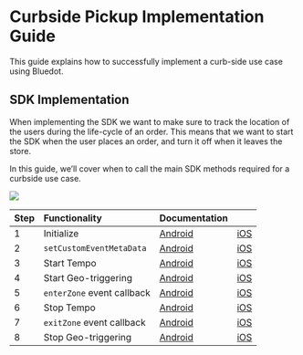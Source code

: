 Curbside Pickup Implementation Guide
====================================

This guide explains how to successfully implement a curb-side use case using Bluedot.

SDK Implementation
------------------

When implementing the SDK we want to make sure to track the location of the users during the life-cycle of an order. This means that we want to start the SDK when the user places an order, and turn it off when it leaves the store.

In this guide, we’ll cover when to call the main SDK methods required for a curbside use case.

![](https://docs.google.com/drawings/d/e/2PACX-1vRQf5-PSdDSmlHCQOXmb7PfQLmj94rHO4M376TjfL28gIDO4EnOdGc0PqdDIoiyXNu1ARSTTW-WDpSj/pub?w=2440&h=2017)

| **Step** | **Functionality**            | **Documentation** |                     |
| :------- | :------------------------- | :------------------ | :------------------ |
| 1        | Initialize                 | [Android](../Point%20SDK/Android/Quick%20Start.md)        | [iOS](../Point%20SDK/iOS/Quick%20Start.md)       |
| 2        | `setCustomEventMetaData`   | [Android](../Custom%20Data.md)                | [iOS](../Custom%20Data.md)       |
| 3        | Start Tempo                | [Android](../Point%20SDK/Android/Tempo.md)                | [iOS](../Point%20SDK/iOS/Tempo.md)       |
| 4        | Start Geo-triggering       | [Android](../Point%20SDK/Android/Geo-triggering.md)       | [iOS](../Point%20SDK/iOS/Geo-triggering.md)       |
| 5        | `enterZone` event callback | [Android](../Point%20SDK/Android/Geo-triggering.md)       | [iOS](../Point%20SDK/iOS/Geo-triggering.md)       |
| 6        | Stop Tempo                 | [Android](../Point%20SDK/Android/Tempo.md)                | [iOS](../Point%20SDK/iOS/Tempo.md)       |
| 7        | `exitZone` event callback  | [Android](../Point%20SDK/Android/Geo-triggering.md)       | [iOS](../Point%20SDK/iOS/Geo-triggering.md)       |
| 8        | Stop Geo-triggering        | [Android](../Point%20SDK/Android/Geo-triggering.md)       | [iOS](../Point%20SDK/iOS/Geo-triggering.md)       |